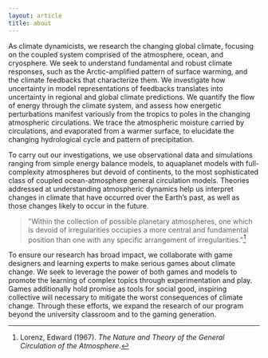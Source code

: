 ```yaml
---
layout: article
title: about
---
```


As climate dynamicists, we research the changing global climate, focusing on the coupled system comprised of the atmosphere, ocean, and cryosphere. We seek to understand fundamental and robust climate responses, such as the Arctic-amplified pattern of surface warming, and the climate feedbacks that characterize them. We investigate how uncertainty in model representations of feedbacks translates into uncertainty in regional and global climate predictions. We quantify the flow of energy through the climate system, and assess how energetic perturbations manifest variously from the tropics to poles in the changing atmospheric circulations. We trace the atmospheric moisture carried by circulations, and evaporated from a warmer surface, to elucidate the changing hydrological cycle and pattern of precipitation.

To carry out our investigations, we use observational data and simulations ranging from simple energy balance models, to aquaplanet models with full-complexity atmospheres but devoid of continents, to the most sophisticated class of coupled ocean-atmosphere general circulation models. Theories addressed at understanding atmospheric dynamics help us interpret changes in climate that have occurred over the Earth’s past, as well as those changes likely to occur in the future. 

> "Within the collection of possible planetary atmospheres, one which is devoid of irregularities occupies a more central and fundamental position than one with any specific arrangement of irregularities."[^1]

To ensure our research has broad impact, we collaborate with game designers and learning experts to make serious games about climate change. We seek to leverage the power of both games and models to promote the learning of complex topics through experimentation and play. Games additionally hold promise as tools for social good, inspiring collective will necessary to mitigate the worst consequences of climate change. Through these efforts, we expand the research of our program beyond the university classroom and to the gaming generation.

[^1]: Lorenz, Edward (1967). *The Nature and Theory of the General Circulation of the Atmosphere*.

